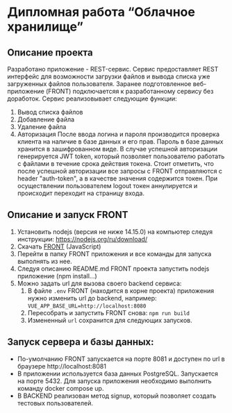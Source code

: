 # Дипломная работа “Облачное хранилище”

## Описание проекта

Разработано приложение - REST-сервис. Сервис предоставляет REST интерфейс для возможности загрузки файлов и вывода списка уже загруженных файлов пользователя. 
Заранее подготовленное веб-приложение (FRONT) подключаетсяя к разработанному сервису без доработок. Сервис реализовывает следующие функции:
  1. Вывод списка файлов
  2. Добавление файла
  3. Удаление файла
  4. Авторизация 
После ввода логина и пароля производится проверка клиента на наличие в базе данных и его прав. Пароль в базе данных хранится в зашифрованном виде. В случае успешной авторизации генерируется JWT token, который позволяет пользователю работать с файлами в течение срока действия токена. Стоит отметить, что после успешной авторизации все запросы с FRONT отправляются с header "auth-token", а в качестве значения содержится токен. При осуществлении пользователем logout токен аннулируется и происходит переходит на страницу входа.


## Описание и запуск FRONT

1. Установить nodejs (версия не ниже 14.15.0) на компьютер следуя инструкции: https://nodejs.org/ru/download/
2. Скачать [FRONT](./netology-diplom-frontend) (JavaScript)
3. Перейти в папку FRONT приложения и все команды для запуска выполнять из нее.
4. Следуя описанию README.md FRONT проекта запустить nodejs приложение (npm install...)
5. Можно задать url для вызова своего backend сервиса:
    1. В файле `.env` FRONT (находится в корне проекта) приложения нужно изменить url до backend, например: `VUE_APP_BASE_URL=http://localhost:8080`
    2. Пересобрать и запустить FRONT снова: `npm run build`
    3. Измененный `url` сохранится для следующих запусков.

## Запуск сервера и базы данных:

* По-умолчанию FRONT запускается на порте 8081 и доступен по url в браузере http://localhost:8081
* В приложении используется база данных PostgreSQL. Запускается на порте 5432. Для запуска приложения необходимо выполнить команду docker compose up.
* В BACKEND реализован метод signup, который позволяет создать тестовых пользователей. 
